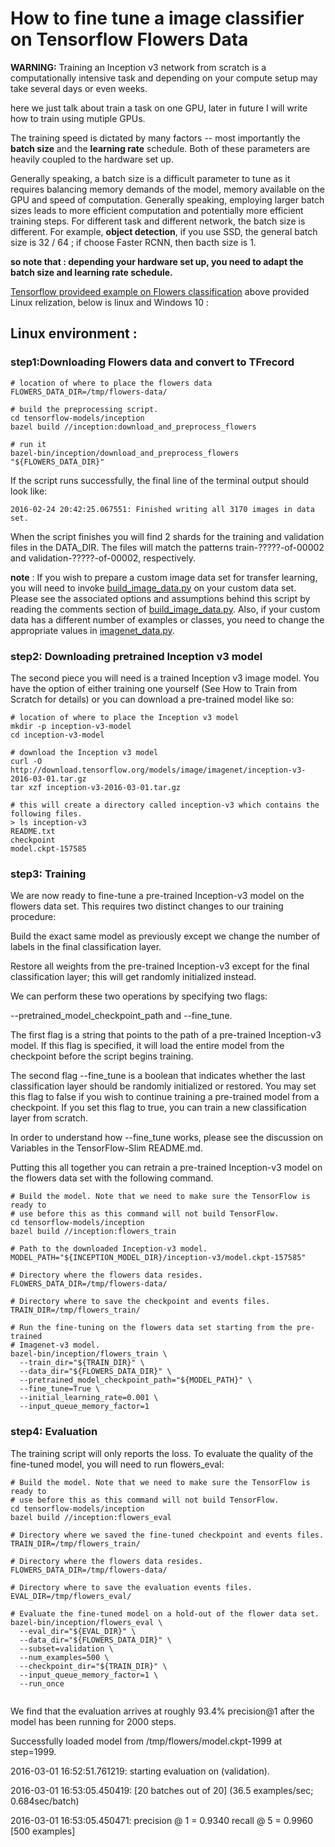 # How to fine tune a image classifier on Tensorflow Flowers Data

**WARNING:** Training an Inception v3 network from scratch is a computationally intensive task and depending on your compute setup may take several days or even weeks.

here we just talk about train a task on one GPU, later in future I will write how to train using mutiple GPUs. 

The training speed is dictated by many factors -- most importantly the **batch size** and the **learning rate** schedule. Both of these parameters are heavily coupled to the hardware set up.

Generally speaking, a batch size is a difficult parameter to tune as it requires balancing memory demands of the model, memory available on the GPU and speed of computation. Generally speaking, employing larger batch sizes leads to more efficient computation and potentially more efficient training steps. For different task and different network, the batch size is different. For example, **object detection**, if you use SSD, the general batch size is 32 / 64 ; if choose Faster RCNN, then bacth size is 1. 

**so note that : depending your hardware set up, you need to adapt the batch size and learning rate schedule.**

[Tensorflow provideed example on Flowers classification](https://github.com/tensorflow/models/tree/master/research/inception) 
above provided Linux relization, below is linux and Windows 10 :

## Linux environment :

### step1:Downloading Flowers data and convert to TFrecord
```
# location of where to place the flowers data
FLOWERS_DATA_DIR=/tmp/flowers-data/

# build the preprocessing script.
cd tensorflow-models/inception
bazel build //inception:download_and_preprocess_flowers

# run it
bazel-bin/inception/download_and_preprocess_flowers "${FLOWERS_DATA_DIR}"
```
If the script runs successfully, the final line of the terminal output should look like:

```
2016-02-24 20:42:25.067551: Finished writing all 3170 images in data set.
```
When the script finishes you will find 2 shards for the training and validation files in the DATA_DIR. The files will match the patterns train-?????-of-00002 and validation-?????-of-00002, respectively.

**note** : If you wish to prepare a custom image data set for transfer learning, you will need to invoke [build_image_data.py](https://github.com/tensorflow/models/blob/master/research/inception/inception/data/build_image_data.py) on your custom data set. Please see the associated options and assumptions behind this script by reading the comments section of [build_image_data.py](https://github.com/tensorflow/models/blob/master/research/inception/inception/data/build_image_data.py). Also, if your custom data has a different number of examples or classes, you need to change the appropriate values in [imagenet_data.py](https://github.com/tensorflow/models/blob/master/research/inception/inception/imagenet_data.py).

### step2: Downloading pretrained Inception v3 model

The second piece you will need is a trained Inception v3 image model. You have the option of either training one yourself (See How to Train from Scratch for details) or you can download a pre-trained model like so:

```
# location of where to place the Inception v3 model
mkdir -p inception-v3-model
cd inception-v3-model

# download the Inception v3 model
curl -O http://download.tensorflow.org/models/image/imagenet/inception-v3-2016-03-01.tar.gz
tar xzf inception-v3-2016-03-01.tar.gz

# this will create a directory called inception-v3 which contains the following files.
> ls inception-v3
README.txt
checkpoint
model.ckpt-157585
```
### step3: Training 

We are now ready to fine-tune a pre-trained Inception-v3 model on the flowers data set. This requires two distinct changes to our training procedure:

Build the exact same model as previously except we change the number of labels in the final classification layer.

Restore all weights from the pre-trained Inception-v3 except for the final classification layer; this will get randomly initialized instead.

We can perform these two operations by specifying two flags: 

--pretrained_model_checkpoint_path and --fine_tune. 

The first flag is a string that points to the path of a pre-trained Inception-v3 model. If this flag is specified, it will load the entire model from the checkpoint before the script begins training.

The second flag --fine_tune is a boolean that indicates whether the last classification layer should be randomly initialized or restored. You may set this flag to false if you wish to continue training a pre-trained model from a checkpoint. If you set this flag to true, you can train a new classification layer from scratch.

In order to understand how --fine_tune works, please see the discussion on Variables in the TensorFlow-Slim README.md.

Putting this all together you can retrain a pre-trained Inception-v3 model on the flowers data set with the following command.

```
# Build the model. Note that we need to make sure the TensorFlow is ready to
# use before this as this command will not build TensorFlow.
cd tensorflow-models/inception
bazel build //inception:flowers_train

# Path to the downloaded Inception-v3 model.
MODEL_PATH="${INCEPTION_MODEL_DIR}/inception-v3/model.ckpt-157585"

# Directory where the flowers data resides.
FLOWERS_DATA_DIR=/tmp/flowers-data/

# Directory where to save the checkpoint and events files.
TRAIN_DIR=/tmp/flowers_train/

# Run the fine-tuning on the flowers data set starting from the pre-trained
# Imagenet-v3 model.
bazel-bin/inception/flowers_train \
  --train_dir="${TRAIN_DIR}" \
  --data_dir="${FLOWERS_DATA_DIR}" \
  --pretrained_model_checkpoint_path="${MODEL_PATH}" \
  --fine_tune=True \
  --initial_learning_rate=0.001 \
  --input_queue_memory_factor=1
  ```

### step4: Evaluation 

The training script will only reports the loss. To evaluate the quality of the fine-tuned model, you will need to run flowers_eval:

```
# Build the model. Note that we need to make sure the TensorFlow is ready to
# use before this as this command will not build TensorFlow.
cd tensorflow-models/inception
bazel build //inception:flowers_eval

# Directory where we saved the fine-tuned checkpoint and events files.
TRAIN_DIR=/tmp/flowers_train/

# Directory where the flowers data resides.
FLOWERS_DATA_DIR=/tmp/flowers-data/

# Directory where to save the evaluation events files.
EVAL_DIR=/tmp/flowers_eval/

# Evaluate the fine-tuned model on a hold-out of the flower data set.
bazel-bin/inception/flowers_eval \
  --eval_dir="${EVAL_DIR}" \
  --data_dir="${FLOWERS_DATA_DIR}" \
  --subset=validation \
  --num_examples=500 \
  --checkpoint_dir="${TRAIN_DIR}" \
  --input_queue_memory_factor=1 \
  --run_once
  
```
We find that the evaluation arrives at roughly 93.4% precision@1 after the model has been running for 2000 steps.

Successfully loaded model from /tmp/flowers/model.ckpt-1999 at step=1999.

2016-03-01 16:52:51.761219: starting evaluation on (validation).

2016-03-01 16:53:05.450419: [20 batches out of 20] (36.5 examples/sec; 0.684sec/batch)

2016-03-01 16:53:05.450471: precision @ 1 = 0.9340 recall @ 5 = 0.9960 [500 examples]

